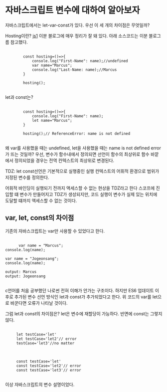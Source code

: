 # 자바스크립트 변수에 대하여 알아보자

자바스크립트에서는 let-var-const가 있다. 우선 이 세 개의 차이점은 무엇일까?

Hosting이란? 
[js1](https://velog.io/@marcus/Javascript-Hoisting, "js1")
이분 블로그에 매우 정리가 잘 돼 있다. 아래 소스코드는 이분 블로그름 참고했다.
<pre>
    <code>
        const hosting=()=>{
            console.log("First-Name": name);//undefined
            var name="Marcus";
            console.log("Last-Name: name);//Marcus
        }

        hosting();
    </code>
</pre>

let과 const는?

<pre>
    <code>
        const hosting=()=>{
            console.log("First-Name": name);
            let name="Marcus";
        }

        hosting();// ReferenceError: name is not defined
    </code>
</pre>

왜 var를 사용했을 때는 undefined, let을 사용했을 때는 name is not defined error가 뜨는 것일까? 우선, 변수가 함수내에서 정의되면 선언이 함수의 최상위로 함수 바깥에서 정의되었을 경우는 전역 컨텍스트의 최상위로 변경된다. 

TDZ: let const선언은 기본적으로 실행중인 실행 컨텍스트의 어휘적 환경으로 범위가 지정된 변수를 정의한다. 

어휘적 바인딩이 실행되기 전까지 액세스할 수 없는 현상을 TDZ라고 한다
스코프에 진입할 떄 변수가 만들어지고 TDZ가 생성되지만, 코드 실행이 변수가 실제 있는 위치에 도달할 떄까지 액세스할 수 없는 것이다.

## var, let, const의 차이점

기존의 자바스크립트는 var만 사용할 수 있었다고 한다.

<pre>
    <code>
      var name = "Marcus";
console.log(name);

var name = "Jogeonsang";
console.log(name);

output: Marcus
output: Jogeonsang
    </code>
</pre>

c언어를 처음 공부했던 나로썬 전혀 이해가 안가는 구조이다. 하지만 ES6 업데이트 이후로 추가된 변수 선언 방식인 let과 const가 추가되었다고 한다.
위 코드의 var를 let으로 바꾼다면 오류가 나타날 것이다.

그럼 let과 const의 차이점은?
let은 변수에 재할당이 가능하다. 반면에 const는 그렇지 않다.

<pre>
    <code>
     let testCase='let'
     let testCase='let2'// error
     testCase='let3'//no matter
    </code>
</pre>

<pre>
    <code>
     const testCase='let'
     const testCase='let2'// error
     const testCase='let3'// error
    </code>
</pre>

이상 자바스크립트의 변수 설명이었다.